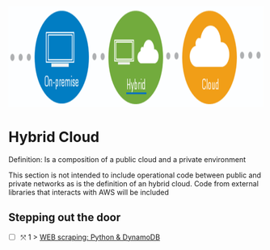 <p align="center">
  <img src="Hybrid.png" width="800" height="200">
</p>

# Hybrid Cloud
Definition: Is a composition of a public cloud and a private environment

This section is not intended to include operational code between public and private networks as is the definition of an hybrid cloud. Code from external libraries that interacts with AWS will be included

## Stepping out the door

- [ ] &#10535; 1 > [WEB scraping: Python & DynamoDB](Journey/001/Readme.md)
